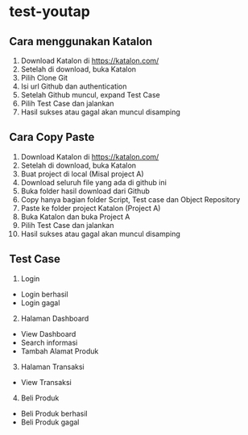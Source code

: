 # test-youtap

## Cara menggunakan Katalon
1. Download Katalon di https://katalon.com/
2. Setelah di download, buka Katalon
3. Pilih Clone Git
4. Isi url Github dan authentication
5. Setelah Github muncul, expand Test Case
6. Pilih Test Case dan jalankan
7. Hasil sukses atau gagal akan muncul disamping

## Cara Copy Paste
1. Download Katalon di https://katalon.com/
2. Setelah di download, buka Katalon
3. Buat project di local (Misal project A)
4. Download seluruh file yang ada di github ini
5. Buka folder hasil download dari Github
6. Copy hanya bagian folder Script, Test case dan Object Repository
7. Paste ke folder project Katalon (Project A)
8. Buka Katalon dan buka Project A
9. Pilih Test Case dan jalankan
10. Hasil sukses atau gagal akan muncul disamping

## Test Case
1. Login
  - Login berhasil
  - Login gagal
2. Halaman Dashboard
  - View Dashboard
  - Search informasi
  - Tambah Alamat Produk
 3. Halaman Transaksi
  - View Transaksi
 4. Beli Produk
  - Beli Produk berhasil
  - Beli Produk gagal
